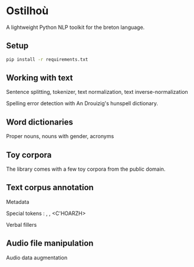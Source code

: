 # Ostilhoù

A lightweight Python NLP toolkit for the breton language.

## Setup

```sh
pip install -r requirements.txt
```

## Working with text

Sentence splitting, tokenizer, text normalization, text inverse-normalization

Spelling error detection with An Drouizig's hunspell dictionary.

## Word dictionaries

Proper nouns, nouns with gender, acronyms

## Toy corpora

The library comes with a few toy corpora from the public domain.

## Text corpus annotation

Metadata

Special tokens :
<UNK>, <NTT>, <C'HOARZH>

Verbal fillers

## Audio file manipulation

Audio data augmentation
